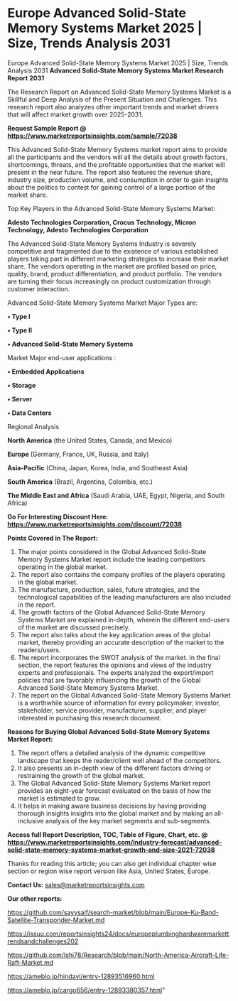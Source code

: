 # Europe Advanced Solid-State Memory Systems Market 2025 | Size, Trends Analysis 2031
Europe Advanced Solid-State Memory Systems Market 2025 | Size, Trends Analysis 2031
<strong>Advanced Solid-State Memory Systems Market Research Report 2031</strong>

The Research Report on Advanced Solid-State Memory Systems Market is a Skillful and Deep Analysis of the Present Situation and Challenges. This research report also analyzes other important trends and market drivers that will affect market growth over 2025-2031.

<strong>Request Sample Report @ <a href=https://www.marketreportsinsights.com/sample/72038>https://www.marketreportsinsights.com/sample/72038</a></strong>

This Advanced Solid-State Memory Systems market report aims to provide all the participants and the vendors will all the details about growth factors, shortcomings, threats, and the profitable opportunities that the market will present in the near future. The report also features the revenue share, industry size, production volume, and consumption in order to gain insights about the politics to contest for gaining control of a large portion of the market share.

Top Key Players in the Advanced Solid-State Memory Systems Market:

<strong>Adesto Technologies Corporation, Crocus Technology, Micron Technology, Adesto Technologies Corporation</strong>

The Advanced Solid-State Memory Systems Industry is severely competitive and fragmented due to the existence of various established players taking part in different marketing strategies to increase their market share. The vendors operating in the market are profiled based on price, quality, brand, product differentiation, and product portfolio. The vendors are turning their focus increasingly on product customization through customer interaction.

Advanced Solid-State Memory Systems Market Major Types are:

<strong>• Type I

• Type II

• Advanced Solid-State Memory Systems</strong>

Market Major end-user applications :

<strong>• Embedded Applications

• Storage

• Server

• Data Centers</strong>

Regional Analysis

</u><strong><b>North America</b></strong> (the United States, Canada, and Mexico)

<strong><b>Europe </b></strong>(Germany, France, UK, Russia, and Italy)

<strong><b>Asia-Pacific</b></strong> (China, Japan, Korea, India, and Southeast Asia)

<strong><b>South America</b></strong> (Brazil, Argentina, Colombia, etc.)

<strong><b>The Middle East and Africa</b></strong> (Saudi Arabia, UAE, Egypt, Nigeria, and South Africa)

<strong>Go For Interesting Discount Here: <a href=https://www.marketreportsinsights.com/discount/72038>https://www.marketreportsinsights.com/discount/72038</a></strong>

<strong>Points Covered in The Report:</strong>
<ol>
  <li>The major points considered in the Global Advanced Solid-State Memory Systems Market report include the leading competitors operating in the global market.</li>
  <li>The report also contains the company profiles of the players operating in the global market.</li>
  <li>The manufacture, production, sales, future strategies, and the technological capabilities of the leading manufacturers are also included in the report.</li>
  <li>The growth factors of the Global Advanced Solid-State Memory Systems Market are explained in-depth, wherein the different end-users of the market are discussed precisely.</li>
  <li>The report also talks about the key application areas of the global market, thereby providing an accurate description of the market to the readers/users.</li>
  <li>The report incorporates the SWOT analysis of the market. In the final section, the report features the opinions and views of the industry experts and professionals. The experts analyzed the export/import policies that are favorably influencing the growth of the Global Advanced Solid-State Memory Systems Market.</li>
  <li>The report on the Global Advanced Solid-State Memory Systems Market is a worthwhile source of information for every policymaker, investor, stakeholder, service provider, manufacturer, supplier, and player interested in purchasing this research document.</li>
</ol>
<strong>Reasons for Buying Global Advanced Solid-State Memory Systems Market Report:</strong>

<ol>
  <li>The report offers a detailed analysis of the dynamic competitive landscape that keeps the reader/client well ahead of the competitors.</li>
  <li>It also presents an in-depth view of the different factors driving or restraining the growth of the global market.</li>
  <li>The Global Advanced Solid-State Memory Systems Market report provides an eight-year forecast evaluated on the basis of how the market is estimated to grow.</li>
  <li>It helps in making aware business decisions by having providing thorough insights insights into the global market and by making an all-inclusive analysis of the key market segments and sub-segments.</li>
</ol>
<strong>Access full Report Description, TOC, Table of Figure, Chart, etc. @ <a href=https://www.marketreportsinsights.com/industry-forecast/advanced-solid-state-memory-systems-market-growth-and-size-2021-72038>https://www.marketreportsinsights.com/industry-forecast/advanced-solid-state-memory-systems-market-growth-and-size-2021-72038</a></strong>


Thanks for reading this article; you can also get individual chapter wise section or region wise report version like Asia, United States, Europe.

<strong>Contact Us:</strong>
sales@marketreportsinsights.com

<strong>Our other reports:</strong>

<a href=https://github.com/sayysaif/search-market/blob/main/Europe-Ku-Band-Satellite-Transponder-Market.md>https://github.com/sayysaif/search-market/blob/main/Europe-Ku-Band-Satellite-Transponder-Market.md</a>

<a href=https://issuu.com/reportsinsights24/docs/europeplumbinghardwaremarkettrendsandchallenges202>https://issuu.com/reportsinsights24/docs/europeplumbinghardwaremarkettrendsandchallenges202</a>

<a href=https://github.com/Ishi78/Research/blob/main/North-America-Aircraft-Life-Raft-Market.md>https://github.com/Ishi78/Research/blob/main/North-America-Aircraft-Life-Raft-Market.md</a>

<a href=https://ameblo.jp/hindavi/entry-12893516960.html>https://ameblo.jp/hindavi/entry-12893516960.html</a>

<a href=https://ameblo.jp/cargo656/entry-12893380357.html>https://ameblo.jp/cargo656/entry-12893380357.html</a>"
